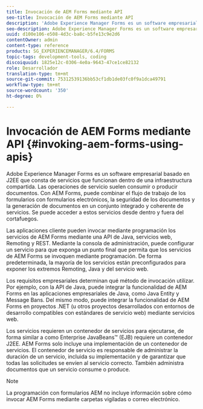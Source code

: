 ```yaml
---
title: Invocación de AEM Forms mediante API
seo-title: Invocación de AEM Forms mediante API
description: 'Adobe Experience Manager Forms es un software empresarial basado en J2EE que consta de servicios que funcionan dentro de una infraestructura compartida. Aprenda a utilizar aplicaciones de cliente para invocar AEM Forms mediante programación mediante una API de Java, servicios web, Remoting y API de REST. '
seo-description: Adobe Experience Manager Forms es un software empresarial basado en J2EE que consta de servicios que funcionan dentro de una infraestructura compartida. Aprenda a utilizar aplicaciones de cliente para invocar AEM Forms mediante programación mediante una API de Java, servicios web, Remoting y API de REST.
uuid: d100e106-e508-4d3c-ba8c-b5fe13c9e2d6
contentOwner: admin
content-type: reference
products: SG_EXPERIENCEMANAGER/6.4/FORMS
topic-tags: development-tools, coding
discoiquuid: 1825e12c-0306-4e0a-9643-47ce1ce82132
role: Desarrollador
translation-type: tm+mt
source-git-commit: 75312539136bb53cf1db1de03fc0f9a1dca49791
workflow-type: tm+mt
source-wordcount: '350'
ht-degree: 0%

---
```



# Invocación de AEM Forms mediante API {#invoking-aem-forms-using-apis}

Adobe Experience Manager Forms es un software empresarial basado en J2EE que consta de servicios que funcionan dentro de una infraestructura compartida. Las operaciones de servicio suelen consumir o producir documentos. Con AEM Forms, puede combinar el flujo de trabajo de los formularios con formularios electrónicos, la seguridad de los documentos y la generación de documentos en un conjunto integrado y coherente de servicios. Se puede acceder a estos servicios desde dentro y fuera del cortafuegos.

Las aplicaciones cliente pueden invocar mediante programación los servicios de AEM Forms mediante una API de Java, servicios web, Remoting y REST. Mediante la consola de administración, puede configurar un servicio para que exponga un punto final que permita que los servicios de AEM Forms se invoquen mediante programación. De forma predeterminada, la mayoría de los servicios están preconfigurados para exponer los extremos Remoting, Java y del servicio web.

Los requisitos empresariales determinan qué método de invocación utilizar. Por ejemplo, con la API de Java, puede integrar la funcionalidad de AEM Forms en las aplicaciones empresariales de Java, como Java Entity y Message Bans. Del mismo modo, puede integrar la funcionalidad de AEM Forms en proyectos .NET (u otros proyectos desarrollados con entornos de desarrollo compatibles con estándares de servicio web) mediante servicios web.

Los servicios requieren un contenedor de servicios para ejecutarse, de forma similar a como Enterprise JavaBeans™ (EJB) requiere un contenedor J2EE. AEM Forms solo incluye una implementación de un contenedor de servicios. El contenedor de servicio es responsable de administrar la duración de un servicio, incluida su implementación y de garantizar que todas las solicitudes se envíen al servicio correcto. También administra documentos que un servicio consume o produce.

>[!NOTE]
>
>La programación con formularios AEM no incluye información sobre cómo invocar AEM Forms mediante carpetas vigiladas o correo electrónico.

